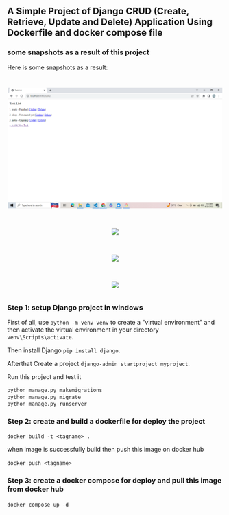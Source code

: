 ## A Simple Project of Django CRUD (Create, Retrieve, Update and Delete) Application Using Dockerfile and docker compose file

### some snapshots as a result of this project

Here is some snapshots as a result:
<h1 align="center">
<picture><img src = "https://github.com/Nidhi-Bharti2407/Django-CRUD-App-with-Docker-Compose/blob/master/Screenshot01.png" width = 500px></picture> <br>
 
<picture><img src = "https://github.com/Nidhi-Bharti2407/Django-CRUD-App-with-Docker-Compose/Screenshot02.png" width = 500px></picture> <br>
 
<picture><img src = "https://github.com/Nidhi-Bharti2407/Django-CRUD-App-with-Docker-Compose/Screenshot03.png" width = 500px></picture> <br>
 
<picture><img src = "https://github.com/Nidhi-Bharti2407/Django-CRUD-App-with-Docker-Compose/Screenshot04.png" width = 500px></picture> <br>
 
  </h1>


### Step 1: setup Django project in windows

First of all, use `python -m venv venv` to create a "virtual environment" and then activate the virtual environment in your directory `venv\Scripts\activate`.

Then install Django `pip install django`.

Afterthat Create a project `django-admin startproject myproject`.

Run this project and test it 

```
python manage.py makemigrations
python manage.py migrate
python manage.py runserver
```

### Step 2:  create and build a dockerfile for deploy the project

`docker build -t <tagname> .`

when image is successfully build then push this image on docker hub

`docker push <tagname>`

### Step 3:  create a docker compose for deploy and pull this image from docker hub

`docker compose up -d`















